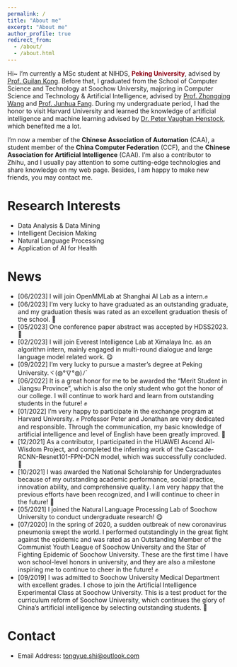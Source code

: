 ```yaml
---
permalink: /
title: "About me"
excerpt: "About me"
author_profile: true
redirect_from: 
  - /about/
  - /about.html
---
```


Hi~ I’m currently a MSc student at NIHDS, **<font color="#8B0012">Peking University</font>**, advised by [Prof. Guilan Kong](https://www.nihds.pku.edu.cn/en/info/1028/1193.htm). Before that, I graduated from the School of Computer Science and Technology at Soochow University, majoring in Computer Science and Technology & Artificial Intelligence, advised by [Prof. Zhongqing Wang](https://wangzqsuda.github.io/index.html) and [Prof. Junhua Fang](http://ada.suda.edu.cn/_upload/tpl/02/b6/694/template694/JunhuaFang.htm). During my undergraduate period, I had the honor to visit Harvard University and learned the knowledge of artificial intelligence and machine learning advised by [Dr. Peter Vaughan Henstock](https://pll.harvard.edu/instructor/peter-vaughan-henstock), which benefited me a lot.

I’m now a member of the **Chinese Association of Automation** (CAA), a student member of the **China Computer Federation** (CCF), and the **Chinese Association for Artificial Intelligence** (CAAI). I’m also a contributor to Zhihu, and I usually pay attention to some cutting-edge technologies and share knowledge on my web page. Besides, I am happy to make new friends, you may contact me.

Research Interests
======
* Data Analysis & Data Mining
* Intelligent Decision Making
* Natural Language Processing
* Application of AI for Health

News
======
* [06/2023] I will join OpenMMLab at Shanghai AI Lab as a intern.✊
* [06/2023] I’m very lucky to have graduated as an outstanding graduate, and my graduation thesis was rated as an excellent graduation thesis of the school. 💪
* [05/2023] One conference paper abstract was accepted by HDSS2023. 🎉
* [02/2023] I will join Everest Intelligence Lab at Ximalaya Inc. as an algorithm intern, mainly engaged in multi-round dialogue and large language model related work. 😋
* [09/2022] I’m very lucky to pursue a master’s degree at Peking University.ヾ(◍°∇°◍)ﾉﾞ
* [06/2022] It is a great honor for me to be awarded the “Merit Student in Jiangsu Province”, which is also the only student who got the honor of our college. I will continue to work hard and learn from outstanding students in the future! ✊
* [01/2022] I’m very happy to participate in the exchange program at Harvard University. ✊ Professor Peter and Jonathan are very dedicated and responsible. Through the communication, my basic knowledge of artificial intelligence and level of English have been greatly improved. 🎉
* [12/2021] As a contributor, I participated in the HUAWEI Ascend All-Wisdom Project, and completed the inferring work of the Cascade-RCNN-Resnet101-FPN-DCN model, which was successfully concluded. 💪
* [10/2021] I was awarded the National Scholarship for Undergraduates because of my outstanding academic performance, social practice, innovation ability, and comprehensive quality. I am very happy that the previous efforts have been recognized, and I will continue to cheer in the future! 🎉
* [05/2021] I joined the Natural Language Processing Lab of Soochow University to conduct undergraduate research! 😋
* [07/2020] In the spring of 2020, a sudden outbreak of new coronavirus pneumonia swept the world. I performed outstandingly in the great fight against the epidemic and was rated as an Outstanding Member of the Communist Youth League of Soochow University and the Star of Fighting Epidemic of Soochow University. These are the first time I have won school-level honors in university, and they are also a milestone inspiring me to continue to cheer in the future! ✊
* [09/2019] I was admitted to Soochow University Medical Department with excellent grades. I chose to join the Artificial Intelligence Experimental Class at Soochow University. This is a test product for the curriculum reform of Soochow University, which continues the glory of China’s artificial intelligence by selecting outstanding students. 💪


Contact
======
* Email Address: tongyue.shi@outlook.com